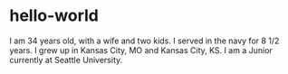 # hello-world

I am 34 years old, with a wife and two kids.  I served in the navy for 8 1/2 years.  I grew up in Kansas City, MO and Kansas City, KS.  I am a Junior currently at Seattle University.
